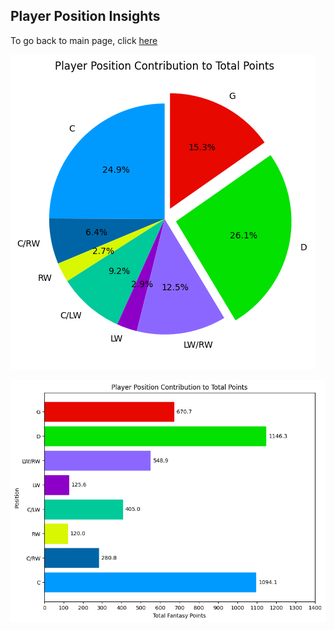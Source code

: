 ## Player Position Insights

To go back to main page, click [here](https://github.com/carsonbennett1/Hockey-Player-Analysis-Project/tree/main?tab=readme-ov-file)

![total_as_perc](https://github.com/carsonbennett1/Hockey-Player-Analysis-Project/blob/main/img/player_position_total.png)

![bar](https://github.com/carsonbennett1/Hockey-Player-Analysis-Project/blob/main/img/p_contribution_bar.png)